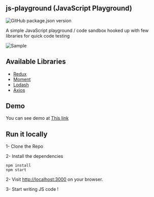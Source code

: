 ## js-playground (JavaScript Playground)

![GitHub package.json version](https://img.shields.io/github/package-json/v/abolkog/js-playground)

A simple JavaScript playground / code sandbox hooked up with few libraries for quick code testing

![Sample](https://user-images.githubusercontent.com/3861725/75946297-d6600380-5ef0-11ea-9b59-794ae8ec613b.png)

## Available Libraries

- [Redux](https://redux.js.org/)
- [Moment](https://momentjs.com/)
- [Lodash](https://lodash.com/)
- [Axios](https://github.com/axios/axios)

## Demo

You can see demo at [This link](https://abolkog.github.io/js-playground/index.html)

## Run it locally

1- Clone the Repo

2- Install the dependencies

```
npm install
npm start
```

2- Visit [http://localhost:3000](http://localhost:3000) on your browser.

3- Start writing JS code !
